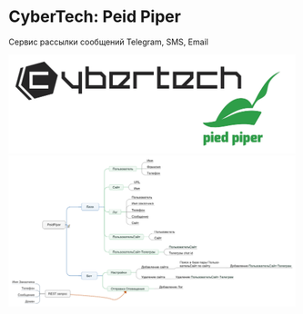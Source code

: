 # CyberTech: Peid Piper

Сервис рассылки сообщений Telegram, SMS, Email


![image_logo](image.png)
![image_logo](PeidPiper.png)

